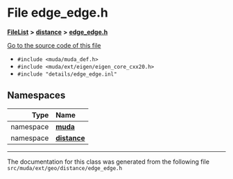 

# File edge\_edge.h



[**FileList**](files.md) **>** [**distance**](dir_eb002c7e2ab9cc8eedb85ee6f0f5ffd4.md) **>** [**edge\_edge.h**](edge__edge_8h.md)

[Go to the source code of this file](edge__edge_8h_source.md)



* `#include <muda/muda_def.h>`
* `#include <muda/ext/eigen/eigen_core_cxx20.h>`
* `#include "details/edge_edge.inl"`













## Namespaces

| Type | Name |
| ---: | :--- |
| namespace | [**muda**](namespacemuda.md) <br> |
| namespace | [**distance**](namespacemuda_1_1distance.md) <br> |





















































------------------------------
The documentation for this class was generated from the following file `src/muda/ext/geo/distance/edge_edge.h`

